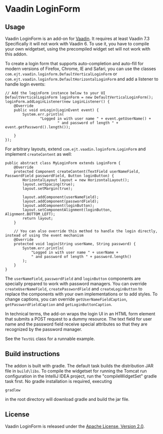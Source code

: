 # Vaadin LoginForm

## Usage
Vaadin LoginForm is an add-on for [Vaadin](https://vaadin.com). It requires at least Vaadin 7.3
Specifically it will not work with Vaadin 6. To use it, you have to compile your own widgetset, using the
precompiled widget set will not work with this addon.

To create a login form that supports auto-completion and auto-fill for modern versions of Firefox, Chrome, IE and
Safari, you can use the classes `com.ejt.vaadin.loginform.DefaultVerticalLoginForm` or 
`com.ejt.vaadin.loginform.DefaultHorizontalLoginForm` and add a listener to handle login events:

    // Add the loginForm instance below to your UI
    DefaultVerticalLoginForm loginForm = new DefaultVerticalLoginForm();
    loginForm.addLoginListener(new LoginListener() {
        @Override
        public void onLogin(LoginEvent event) {
            System.err.println(
                    "Logged in with user name " + event.getUserName() +
                            " and password of length " + event.getPassword().length());
    
        }
    });

For arbitrary layouts, extend `com.ejt.vaadin.loginform.LoginForm` and implement `createContent` as well:

    public abstract class MyLoginForm extends LoginForm {
        @Override
        protected Component createContent(TextField userNameField, PasswordField passwordField, Button loginButton) {
            HorizontalLayout layout = new HorizontalLayout();
            layout.setSpacing(true);
            layout.setMargin(true);

            layout.addComponent(userNameField);
            layout.addComponent(passwordField);
            layout.addComponent(loginButton);
            layout.setComponentAlignment(loginButton, Alignment.BOTTOM_LEFT);
            return layout;
        }

        // You can also override this method to handle the login directly, instead of using the event mechanism
        @Override
        protected void login(String userName, String password) {
            System.err.println(
                "Logged in with user name " + userName +
                " and password of length " + password.length()
            );
        }
    }


The `userNameField`, `passwordField` and `loginButton` components are specially prepared to work with password managers.
You can override `createUserNameField`, `createPasswordField` and `createLoginButton` to replace the components
with your own implementations or to add styles. To change captions, you can override `getUserNameFieldCaption`,
`getPasswordFieldCaption` and `getLoginButtonCaption`.

In technical terms, the add-on wraps the login UI in an HTML form element that submits a POST request to a dummy resource.
The text field for user name and the password field receive special attributes so that they are recognized by the
password manager.

See the `TestUi` class for a runnable example.

## Build instructions

The addon is built with gradle. The default task builds the distribution JAR file in `build\libs`.
To compile the widgetset for running the Tomcat run configuration in the IntelliJ IDEA project,
run the "compileWidgetSet" gradle task first. No gradle installation is required, executing

    gradlew

in the root directory will download gradle and build the jar file.


## License

Vaadin LoginForm is released under the [Apache License, Version 2.0](http://www.apache.org/licenses/LICENSE-2.0).